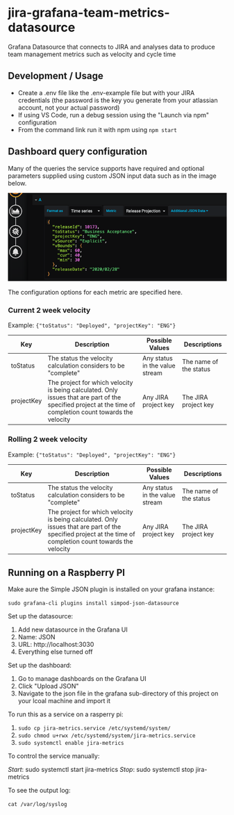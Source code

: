 # jira-grafana-team-metrics-datasource
Grafana Datasource that connects to JIRA and analyses data to produce team management metrics such as velocity and cycle time

## Development / Usage
* Create a .env file like the .env-example file but with your JIRA credentials (the password is the key you generate from your atlassian account, not your actual password)
* If using VS Code, run a debug session using the "Launch via npm" configuration
* From the command link run it with npm using `npm start`

## Dashboard query configuration
Many of the queries the service supports have required and optional parameters supplied using custom JSON input data such as in the image below.

![JSON Config Data Example Screenshot](docs/JSONConfigDataExample.png)

The configuration options for each metric are specified here.

### Current 2 week velocity

Example: `{"toStatus": "Deployed", "projectKey": "ENG"}`

| Key | Description | Possible Values | Descriptions |
| --- | ----------- | --------------- | ------------ |
| toStatus | The status the velocity calculation considers to be "complete" | Any status in the value stream | The name of the status |
| projectKey | The project for which velocity is being calculated. Only issues that are part of the specified project at the time of completion count towards the velocity | Any JIRA project key | The JIRA project key |

### Rolling 2 week velocity

Example: `{"toStatus": "Deployed", "projectKey": "ENG"}`

| Key | Description | Possible Values | Descriptions |
| --- | ----------- | --------------- | ------------ |
| toStatus | The status the velocity calculation considers to be "complete" | Any status in the value stream | The name of the status |
| projectKey | The project for which velocity is being calculated. Only issues that are part of the specified project at the time of completion count towards the velocity | Any JIRA project key | The JIRA project key |



## Running on a Raspberry PI

Make aure the Simple JSON plugin is installed on your grafana instance:

`sudo grafana-cli plugins install simpod-json-datasource`

Set up the datasource:

1. Add new datasource in the Grafana UI
2. Name: JSON
3. URL: http://localhost:3030
4. Everything else turned off

Set up the dashboard:

1. Go to manage dashboards on the Grafana UI
2. Click "Upload JSON"
3. Navigate to the json file in the grafana sub-directory of this project on your lcoal machine and import it

To run this as a service on a rasperry pi:

1. `sudo cp jira-metrics.service /etc/systemd/system/`
2. `sudo chmod u+rwx /etc/systemd/system/jira-metrics.service`
3. `sudo systemctl enable jira-metrics`

To control the service manually:

*Start*: sudo systemctl start jira-metrics
*Stop*: sudo systemctl stop jira-metrics

To see the output log:

`cat /var/log/syslog`